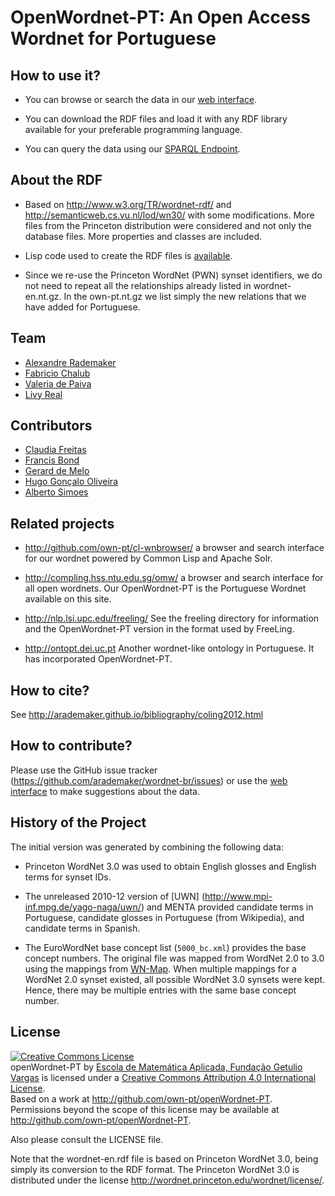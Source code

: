 
# OpenWordnet-PT: An Open Access Wordnet for Portuguese

## How to use it?

- You can browse or search the data in our
  [web interface](http://openwordnet-pt.org).

- You can download the RDF files and load it with any RDF library
  available for your preferable programming language.

- You can query the data using our
  [SPARQL Endpoint](http://wnpt.sl.res.ibm.com:10035/#/repositories/wn30/).

## About the RDF 

- Based on http://www.w3.org/TR/wordnet-rdf/ and
  http://semanticweb.cs.vu.nl/lod/wn30/ with some modifications. More
  files from the Princeton distribution were considered and not only
  the database files. More properties and classes are included.
  
- Lisp code used to create the RDF files is
  [available](https://github.com/own-pt/wordnet2rdf).

- Since we re-use the Princeton WordNet (PWN) synset identifiers, we do
  not need to repeat all the relationships already listed in
  wordnet-en.nt.gz. In the own-pt.nt.gz we list simply the new
  relations that we have added for Portuguese.

## Team

- [Alexandre Rademaker](http://arademaker.github.io)
- [Fabricio Chalub](http://github.com/fcbr/)
- [Valeria de Paiva](http://www.valeriadepaiva.org)
- [Livy Real](http://livyreal.com)

## Contributors

- [Claudia Freitas](http://www.letras.puc-rio.br/br/docente/3/claudia-freitas)
- [Francis Bond](http://www3.ntu.edu.sg/home/fcbond/)
- [Gerard de Melo](http://gerard.demelo.org/)
- [Hugo Gonçalo Oliveira](https://eden.dei.uc.pt/~hroliv/)
- [Alberto Simoes](http://ambs.perl-hackers.net/en/me.html)


## Related projects

- http://github.com/own-pt/cl-wnbrowser/ a browser and search interface
  for our wordnet powered by Common Lisp and Apache Solr.

- http://compling.hss.ntu.edu.sg/omw/ a browser and search interface
  for all open wordnets. Our OpenWordnet-PT is the Portuguese Wordnet
  available on this site.

- http://nlp.lsi.upc.edu/freeling/ See the freeling directory for
  information and the OpenWordnet-PT version in the format used by
  FreeLing.

- http://ontopt.dei.uc.pt Another wordnet-like ontology in
  Portuguese. It has incorporated OpenWordnet-PT.

## How to cite?

See http://arademaker.github.io/bibliography/coling2012.html

## How to contribute?

Please use the GitHub issue tracker
(https://github.com/arademaker/wordnet-br/issues) or use the
[web interface](http://wnpt.brlcloud.com/wn/) to make suggestions about
the data.

## History of the Project

The initial version was generated by combining the following data:

- Princeton WordNet 3.0 was used to obtain English glosses and English
  terms for synset IDs.

- The unreleased 2010-12 version of [UWN]
  (http://www.mpi-inf.mpg.de/yago-naga/uwn/) and MENTA provided
  candidate terms in Portuguese, candidate glosses in Portuguese (from
  Wikipedia), and candidate terms in Spanish.

- The EuroWordNet base concept list (`5000_bc.xml`) provides the base
  concept numbers. The original file was mapped from WordNet 2.0 to
  3.0 using the mappings from [WN-Map](http://goo.gl/qg9PJt). When
  multiple mappings for a WordNet 2.0 synset existed, all possible
  WordNet 3.0 synsets were kept. Hence, there may be multiple entries
  with the same base concept number.


## License

<p><a rel="license" href="http://creativecommons.org/licenses/by/4.0/"><img alt="Creative Commons License" style="border-width:0" src="http://i.creativecommons.org/l/by/4.0/88x31.png" /></a><br /><span xmlns:dct="http://purl.org/dc/terms/" href="http://purl.org/dc/dcmitype/Dataset" property="dct:title" rel="dct:type">openWordnet-PT</span> by <a xmlns:cc="http://creativecommons.org/ns#" href="http://github.com/own-pt/openWordnet-PT" property="cc:attributionName" rel="cc:attributionURL">Escola de Matemática Aplicada, Fundação Getulio Vargas</a> is licensed under a <a rel="license" href="http://creativecommons.org/licenses/by/4.0/">Creative Commons Attribution 4.0 International License</a>.<br />Based on a work at <a xmlns:dct="http://purl.org/dc/terms/" href="http://github.com/own-pt/openWordnet-PT" rel="dct:source">http://github.com/own-pt/openWordnet-PT</a>.<br />Permissions beyond the scope of this license may be available at <a xmlns:cc="http://creativecommons.org/ns#" href="http://github.com/own-pt/openWordnet-PT" rel="cc:morePermissions">http://github.com/own-pt/openWordnet-PT</a>.</p>

Also please consult the LICENSE file.

Note that the wordnet-en.rdf file is based on Princeton WordNet 3.0,
being simply its conversion to the RDF format.
The Princeton WordNet 3.0 is distributed under the license
http://wordnet.princeton.edu/wordnet/license/. 
